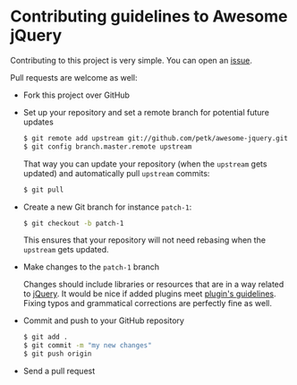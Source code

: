 # Contributing guidelines to Awesome jQuery

Contributing to this project is very simple. You can open an [issue](https://github.com/petk/awesome-jquery/issues).

Pull requests are welcome as well:

* Fork this project over GitHub

* Set up your repository and set a remote branch for potential future updates

  ```bash
  $ git remote add upstream git://github.com/petk/awesome-jquery.git
  $ git config branch.master.remote upstream
  ```

  That way you can update your repository (when the `upstream` gets updated) and automatically pull `upstream` commits:

  ```bash
  $ git pull
  ```

* Create a new Git branch for instance `patch-1`:

  ```bash
  $ git checkout -b patch-1
  ```

  This ensures that your repository will not need rebasing when the `upstream` gets updated.

* Make changes to the `patch-1` branch

  Changes should include libraries or resources that are in a way related to [jQuery](http://jquery.com/).
  It would be nice if added plugins meet [plugin's guidelines](awesome-plugin.md). Fixing typos and grammatical
  corrections are perfectly fine as well.

* Commit and push to your GitHub repository

  ```bash
  $ git add .
  $ git commit -m "my new changes"
  $ git push origin
  ```

* Send a pull request
